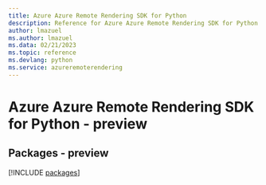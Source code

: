 ```yaml
---
title: Azure Azure Remote Rendering SDK for Python
description: Reference for Azure Azure Remote Rendering SDK for Python
author: lmazuel
ms.author: lmazuel
ms.data: 02/21/2023
ms.topic: reference
ms.devlang: python
ms.service: azureremoterendering
---
```

# Azure Azure Remote Rendering SDK for Python - preview
## Packages - preview
[!INCLUDE [packages](azure-remote-rendering-index.md)]